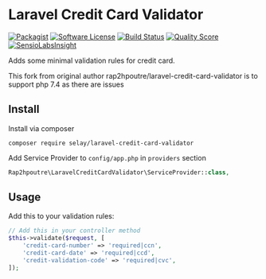 # Laravel Credit Card Validator

[![Packagist](https://img.shields.io/packagist/v/rap2hpoutre/laravel-credit-card-validator.svg)]()
[![Software License](https://img.shields.io/badge/license-MIT-brightgreen.svg?style=flat-square)](LICENSE)
[![Build Status](https://img.shields.io/scrutinizer/build/g/rap2hpoutre/laravel-credit-card-validator.svg?style=flat-square)](https://travis-ci.org/rap2hpoutre/laravel-credit-card-validator)
[![Quality Score](https://img.shields.io/scrutinizer/g/rap2hpoutre/laravel-credit-card-validator.svg?style=flat-square)](https://scrutinizer-ci.com/g/rap2hpoutre/laravel-credit-card-validator)
[![SensioLabsInsight](https://insight.sensiolabs.com/projects/801ce3d1-ac8c-455e-9e4d-53b3d0b3991a/mini.png)](https://insight.sensiolabs.com/projects/801ce3d1-ac8c-455e-9e4d-53b3d0b3991a)

Adds some minimal validation rules for credit card.

This fork from original author rap2hpoutre/laravel-credit-card-validator is to support php 7.4 as there are issues

## Install
Install via composer
```
composer require selay/laravel-credit-card-validator
```
Add Service Provider to `config/app.php` in `providers` section
```php
Rap2hpoutre\LaravelCreditCardValidator\ServiceProvider::class,
```

## Usage

Add this to your validation rules:

```php
// Add this in your controller method
$this->validate($request, [
    'credit-card-number' => 'required|ccn',
    'credit-card-date' => 'required|ccd',
    'credit-validation-code' => 'required|cvc',
]);
```
